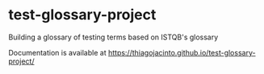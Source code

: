 # test-glossary-project
Building a glossary of testing terms based on ISTQB's glossary

Documentation is available at https://thiagojacinto.github.io/test-glossary-project/